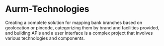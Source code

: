 # Aurm-Technologies
Creating a complete solution for mapping bank branches based on geolocation or pincode, categorizing them by brand and facilities provided, and building APIs and a user interface is a complex project that involves various technologies and components. 
